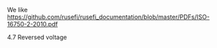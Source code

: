 
We like https://github.com/rusefi/rusefi_documentation/blob/master/PDFs/ISO-16750-2-2010.pdf

4.7 Reversed voltage